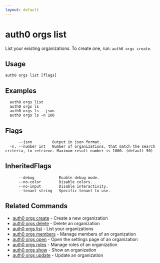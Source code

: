```yaml
---
layout: default
---
```

# auth0 orgs list

List your existing organizations. To create one, run: `auth0 orgs create`.

## Usage
```
auth0 orgs list [flags]
```

## Examples

```
  auth0 orgs list
  auth0 orgs ls
  auth0 orgs ls --json
  auth0 orgs ls -n 100
```


## Flags

```
      --json         Output in json format.
  -n, --number int   Number of organizations, that match the search criteria, to retrieve. Maximum result number is 1000. (default 50)
```


## InheritedFlags

```
      --debug           Enable debug mode.
      --no-color        Disable colors.
      --no-input        Disable interactivity.
      --tenant string   Specific tenant to use.
```


## Related Commands

- [auth0 orgs create](auth0_orgs_create.md) - Create a new organization
- [auth0 orgs delete](auth0_orgs_delete.md) - Delete an organization
- [auth0 orgs list](auth0_orgs_list.md) - List your organizations
- [auth0 orgs members](auth0_orgs_members.md) - Manage members of an organization
- [auth0 orgs open](auth0_orgs_open.md) - Open the settings page of an organization
- [auth0 orgs roles](auth0_orgs_roles.md) - Manage roles of an organization
- [auth0 orgs show](auth0_orgs_show.md) - Show an organization
- [auth0 orgs update](auth0_orgs_update.md) - Update an organization


